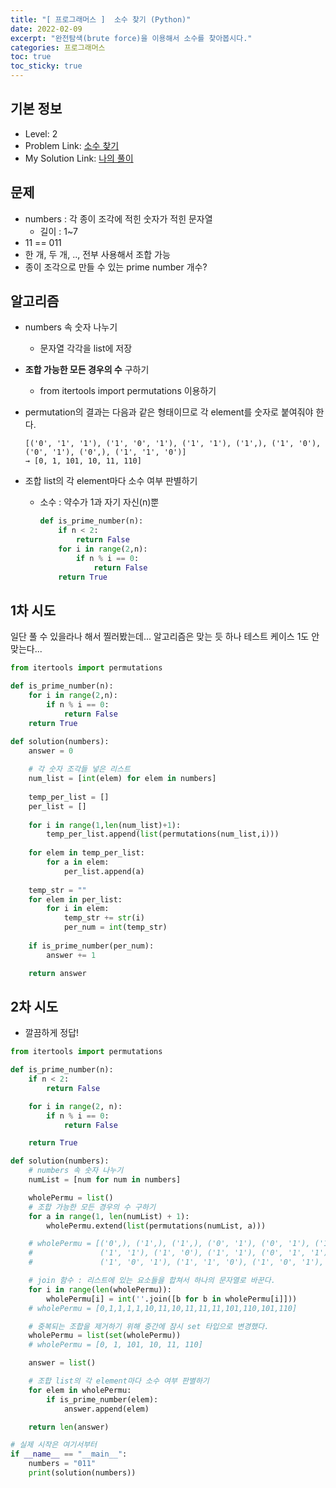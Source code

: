 ```yaml
---
title: "[ 프로그래머스 ]  소수 찾기 (Python)"
date: 2022-02-09
excerpt: "완전탐색(brute force)을 이용해서 소수를 찾아봅시다."
categories: 프로그래머스
toc: true
toc_sticky: true
---
```



## 기본 정보

- Level: 2
- Problem Link: [소수 찾기](https://programmers.co.kr/learn/courses/30/lessons/42839)
- My Solution Link: [나의 풀이](https://github.com/claire-1125/AlgoStudy/blob/main/Programmers/BruteForce/search_prime_number.py)



## 문제

- numbers : 각 종이 조각에 적힌 숫자가 적힌 문자열
    - 길이 : 1~7
- 11 == 011
- 한 개, 두 개, .., 전부 사용해서 조합 가능
- 종이 조각으로 만들 수 있는 prime number 개수?



## 알고리즘

- numbers 속 숫자 나누기
    - 문자열 각각을 list에 저장
- **조합 가능한 모든 경우의 수** 구하기
    - from itertools import permutations 이용하기
- permutation의 결과는 다음과 같은 형태이므로 각 element를 숫자로 붙여줘야 한다.
    
    ```
    [('0', '1', '1'), ('1', '0', '1'), ('1', '1'), ('1',), ('1', '0'), ('0', '1'), ('0',), ('1', '1', '0')]
    → [0, 1, 101, 10, 11, 110]
    ```
    
- 조합 list의 각 element마다 소수 여부 판별하기
    - 소수 : 약수가 1과 자기 자신(n)뿐
        
        ```python
        def is_prime_number(n):
        	if n < 2:
        		return False
        	for i in range(2,n):
        		if n % i == 0:
        			return False
        	return True
        ```
        



## 1차 시도

일단 풀 수 있을라나 해서 찔러봤는데... 알고리즘은 맞는 듯 하나 테스트 케이스 1도 안 맞는다...

```python
from itertools import permutations

def is_prime_number(n):
	for i in range(2,n):
		if n % i == 0:
			return False
	return True

def solution(numbers):
    answer = 0
    
    # 각 숫자 조각들 넣은 리스트
    num_list = [int(elem) for elem in numbers]
    
    temp_per_list = []
    per_list = []
    
    for i in range(1,len(num_list)+1):
        temp_per_list.append(list(permutations(num_list,i)))
        
    for elem in temp_per_list:
        for a in elem:
            per_list.append(a)
            
    temp_str = ""
    for elem in per_list:
        for i in elem:
            temp_str += str(i)
            per_num = int(temp_str)
    
    if is_prime_number(per_num):
        answer += 1

    return answer
```


## 2차 시도

- 깔끔하게 정답!

```python
from itertools import permutations

def is_prime_number(n):
    if n < 2:
        return False

    for i in range(2, n):
        if n % i == 0:
            return False

    return True

def solution(numbers):
    # numbers 속 숫자 나누기
    numList = [num for num in numbers]

    wholePermu = list()
    # 조합 가능한 모든 경우의 수 구하기
    for a in range(1, len(numList) + 1):
        wholePermu.extend(list(permutations(numList, a)))

    # wholePermu = [('0',), ('1',), ('1',), ('0', '1'), ('0', '1'), ('1', '0'),
    #               ('1', '1'), ('1', '0'), ('1', '1'), ('0', '1', '1'), ('0', '1', '1'),
    #               ('1', '0', '1'), ('1', '1', '0'), ('1', '0', '1'), ('1', '1', '0')]

    # join 함수 : 리스트에 있는 요소들을 합쳐서 하나의 문자열로 바꾼다.
    for i in range(len(wholePermu)):
        wholePermu[i] = int(''.join([b for b in wholePermu[i]]))
    # wholePermu = [0,1,1,1,1,10,11,10,11,11,11,101,110,101,110]

    # 중복되는 조합을 제거하기 위해 중간에 잠시 set 타입으로 변경했다.
    wholePermu = list(set(wholePermu))
    # wholePermu = [0, 1, 101, 10, 11, 110]

    answer = list()

    # 조합 list의 각 element마다 소수 여부 판별하기
    for elem in wholePermu:
        if is_prime_number(elem):
            answer.append(elem)

    return len(answer)

# 실제 시작은 여기서부터
if __name__ == "__main__":
    numbers = "011"
    print(solution(numbers))
```